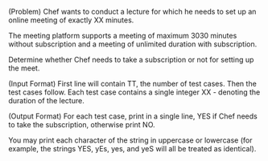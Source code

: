 (Problem)
Chef wants to conduct a lecture for which he needs to set up an online meeting of exactly XX minutes.

The meeting platform supports a meeting of maximum 3030 minutes without subscription and a meeting of unlimited duration with subscription.

Determine whether Chef needs to take a subscription or not for setting up the meet.

(Input Format)
First line will contain TT, the number of test cases. Then the test cases follow.
Each test case contains a single integer XX - denoting the duration of the lecture.

(Output Format)
For each test case, print in a single line, YES if Chef needs to take the subscription, otherwise print NO.

You may print each character of the string in uppercase or lowercase (for example, the strings YES, yEs, yes, and yeS will all be treated as identical).
